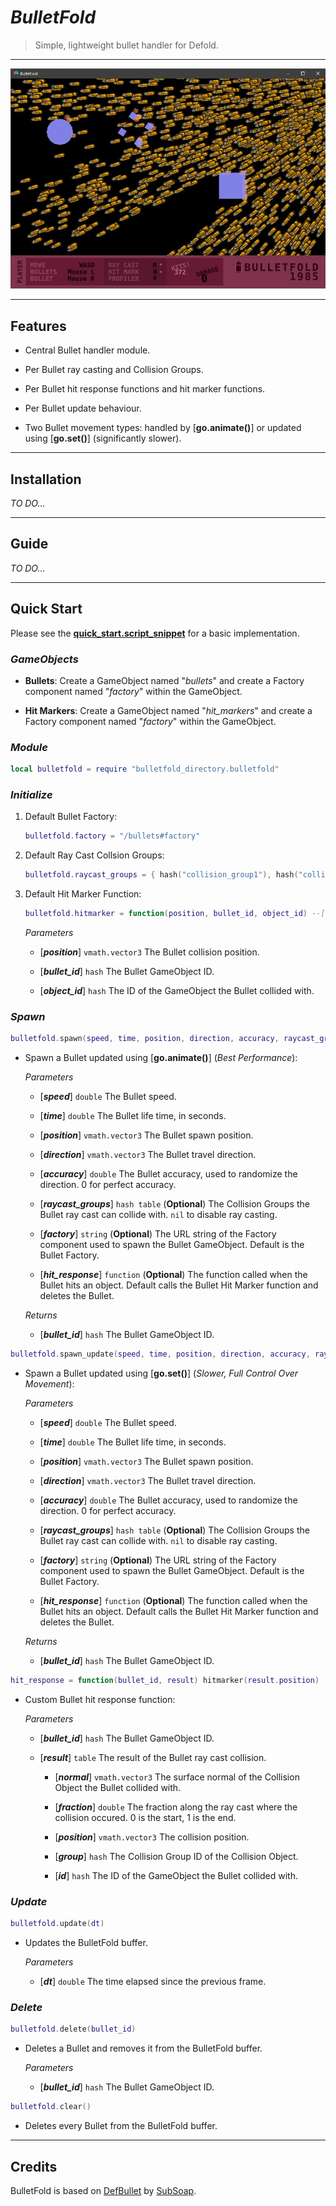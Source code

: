 # ***BulletFold***

> Simple, lightweight bullet handler for Defold.

-----

![BulletFold Demo](example/gfx/bulletfold_demo.jpg "BulletFold Demo")

-----

## **Features**

- Central Bullet handler module.

- Per Bullet ray casting and Collision Groups.

- Per Bullet hit response functions and hit marker functions.

- Per Bullet update behaviour.

- Two Bullet movement types: handled by [**go.animate()**] or updated using [**go.set()**] (significantly slower).

-----

## **Installation**

*TO DO...*

-----

## **Guide**

*TO DO...*

-----

## **Quick Start**

Please see the **[quick_start.script_snippet](quick_start.script_snippet)** for a basic implementation.

### *GameObjects*

- **Bullets**: Create a GameObject named "*bullets*" and create a Factory component named "*factory*" within the GameObject.

- **Hit Markers**: Create a GameObject named "*hit_markers*" and create a Factory component named "*factory*" within the GameObject.

### *Module*

```lua
local bulletfold = require "bulletfold_directory.bulletfold"
```

### *Initialize*

1. Default Bullet Factory:

    ```lua
    bulletfold.factory = "/bullets#factory"
    ```

2. Default Ray Cast Collsion Groups:

    ```lua
    bulletfold.raycast_groups = { hash("collision_group1"), hash("collision_group2") }
    ```

3. Default Hit Marker Function:

    ```lua
    bulletfold.hitmarker = function(position, bullet_id, object_id) --[[ Function ]] end
    ```

    *Parameters*

    - [***position***] `vmath.vector3` The Bullet collision position.

    - [***bullet_id***] `hash` The Bullet GameObject ID.

    - [***object_id***] `hash` The ID of the GameObject the Bullet collided with.

### *Spawn*

```lua
bulletfold.spawn(speed, time, position, direction, accuracy, raycast_groups, factory, hit_response)
```

- Spawn a Bullet updated using [**go.animate()**] (*Best Performance*):

    *Parameters*

    - [***speed***] `double` The Bullet speed.

    - [***time***] `double` The Bullet life time, in seconds.

    - [***position***] `vmath.vector3` The Bullet spawn position.

    - [***direction***] `vmath.vector3` The Bullet travel direction.

    - [***accuracy***] `double` The Bullet accuracy, used to randomize the direction. 0 for perfect accuracy.

    - [***raycast_groups***] `hash table` (**Optional**) The Collision Groups the Bullet ray cast can collide with. `nil` to disable ray casting.

    - [***factory***] `string` (**Optional**) The URL string of the Factory component used to spawn the Bullet GameObject. Default is the Bullet Factory.

    - [***hit_response***] `function` (**Optional**) The function called when the Bullet hits an object. Default calls the Bullet Hit Marker function and deletes the Bullet.

    *Returns*

    - [***bullet_id***] `hash` The Bullet GameObject ID.

```lua
bulletfold.spawn_update(speed, time, position, direction, accuracy, raycast_groups, factory, hit_response)
```

- Spawn a Bullet updated using [**go.set()**] (*Slower, Full Control Over Movement*):

    *Parameters*

    - [***speed***] `double` The Bullet speed.

    - [***time***] `double` The Bullet life time, in seconds.

    - [***position***] `vmath.vector3` The Bullet spawn position.

    - [***direction***] `vmath.vector3` The Bullet travel direction.

    - [***accuracy***] `double` The Bullet accuracy, used to randomize the direction. 0 for perfect accuracy.

    - [***raycast_groups***] `hash table` (**Optional**) The Collision Groups the Bullet ray cast can collide with. `nil` to disable ray casting.

    - [***factory***] `string` (**Optional**) The URL string of the Factory component used to spawn the Bullet GameObject. Default is the Bullet Factory.

    - [***hit_response***] `function` (**Optional**) The function called when the Bullet hits an object. Default calls the Bullet Hit Marker function and deletes the Bullet.

    *Returns*

    - [***bullet_id***] `hash` The Bullet GameObject ID.

```lua
hit_response = function(bullet_id, result) hitmarker(result.position) ; bulletfold.delete(bullet_id) end
```

- Custom Bullet hit response function:

    *Parameters*

    - [***bullet_id***] `hash` The Bullet GameObject ID.

    - [***result***] `table` The result of the Bullet ray cast collision.

        - [***normal***] `vmath.vector3` The surface normal of the Collision Object the Bullet collided with.

        - [***fraction***] `double` The fraction along the ray cast where the collision occured. 0 is the start, 1 is the end.

        - [***position***] `vmath.vector3` The collision position.

        - [***group***] `hash` The Collision Group ID of the Collision Object.

        - [***id***] `hash` The ID of the GameObject the Bullet collided with.

### *Update*

```lua
bulletfold.update(dt)
```

- Updates the BulletFold buffer.

    *Parameters*

    - [***dt***] `double` The time elapsed since the previous frame.

### *Delete*

```lua
bulletfold.delete(bullet_id)
```

- Deletes a Bullet and removes it from the BulletFold buffer.

    *Parameters*

    - [***bullet_id***] `hash` The Bullet GameObject ID.

```lua
bulletfold.clear()
```

- Deletes every Bullet from the BulletFold buffer.

-----

## Credits

BulletFold is based on [DefBullet](https://github.com/subsoap/defbullet) by [SubSoap](https://github.com/subsoap).
